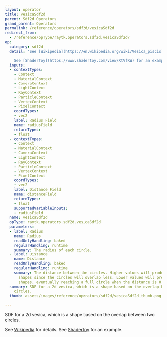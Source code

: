 ```yaml
---
layout: operator
title: vesicaSdf2d
parent: Sdf2d Operators
grand_parent: Operators
permalink: /reference/operators/sdf2d/vesicaSdf2d
redirect_from:
  - /reference/opType/raytk.operators.sdf2d.vesicaSdf2d/
op:
  category: sdf2d
  detail: 'See [Wikipedia](https://en.wikipedia.org/wiki/Vesica_piscis) for details.

    See [ShaderToy](https://www.shadertoy.com/view/XtVfRW) for an example.'
  inputs:
  - contextTypes:
    - Context
    - MaterialContext
    - CameraContext
    - LightContext
    - RayContext
    - ParticleContext
    - VertexContext
    - PixelContext
    coordTypes:
    - vec2
    label: Radius Field
    name: radiusField
    returnTypes:
    - float
  - contextTypes:
    - Context
    - MaterialContext
    - CameraContext
    - LightContext
    - RayContext
    - ParticleContext
    - VertexContext
    - PixelContext
    coordTypes:
    - vec2
    label: Distance Field
    name: distanceField
    returnTypes:
    - float
    supportedVariableInputs:
    - radiusField
  name: vesicaSdf2d
  opType: raytk.operators.sdf2d.vesicaSdf2d
  parameters:
  - label: Radius
    name: Radius
    readOnlyHandling: baked
    regularHandling: runtime
    summary: The radius of each circle.
  - label: Distance
    name: Distance
    readOnlyHandling: baked
    regularHandling: runtime
    summary: The distance between the circles. Higher values will produce thinner
      shapes since the circles will overlap less. Lower values will produce rounder
      shapes, eventually reaching a full circle when the distance is 0.
  summary: SDF for a 2d vesica, which is a shape based on the overlap between two
    circles.
  thumb: assets/images/reference/operators/sdf2d/vesicaSdf2d_thumb.png

---
```



SDF for a 2d vesica, which is a shape based on the overlap between two circles.

See [Wikipedia](https://en.wikipedia.org/wiki/Vesica_piscis) for details.
See [ShaderToy](https://www.shadertoy.com/view/XtVfRW) for an example.